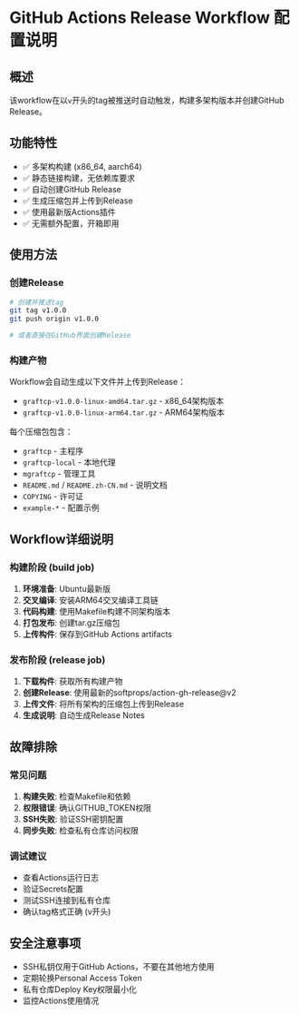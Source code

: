 # GitHub Actions Release Workflow 配置说明

## 概述

该workflow在以`v`开头的tag被推送时自动触发，构建多架构版本并创建GitHub Release。

## 功能特性

- ✅ 多架构构建 (x86_64, aarch64)
- ✅ 静态链接构建，无依赖库要求
- ✅ 自动创建GitHub Release
- ✅ 生成压缩包并上传到Release
- ✅ 使用最新版Actions插件
- ✅ 无需额外配置，开箱即用

## 使用方法

### 创建Release
```bash
# 创建并推送tag
git tag v1.0.0
git push origin v1.0.0

# 或者直接在GitHub界面创建Release
```

### 构建产物

Workflow会自动生成以下文件并上传到Release：
- `graftcp-v1.0.0-linux-amd64.tar.gz` - x86_64架构版本
- `graftcp-v1.0.0-linux-arm64.tar.gz` - ARM64架构版本

每个压缩包包含：
- `graftcp` - 主程序
- `graftcp-local` - 本地代理
- `mgraftcp` - 管理工具
- `README.md` / `README.zh-CN.md` - 说明文档
- `COPYING` - 许可证
- `example-*` - 配置示例

## Workflow详细说明

### 构建阶段 (build job)
1. **环境准备**: Ubuntu最新版
2. **交叉编译**: 安装ARM64交叉编译工具链
3. **代码构建**: 使用Makefile构建不同架构版本
4. **打包发布**: 创建tar.gz压缩包
5. **上传构件**: 保存到GitHub Actions artifacts

### 发布阶段 (release job)
1. **下载构件**: 获取所有构建产物
2. **创建Release**: 使用最新的softprops/action-gh-release@v2
3. **上传文件**: 将所有架构的压缩包上传到Release
4. **生成说明**: 自动生成Release Notes

## 故障排除

### 常见问题

1. **构建失败**: 检查Makefile和依赖
2. **权限错误**: 确认GITHUB_TOKEN权限
3. **SSH失败**: 验证SSH密钥配置
4. **同步失败**: 检查私有仓库访问权限

### 调试建议

- 查看Actions运行日志
- 验证Secrets配置
- 测试SSH连接到私有仓库
- 确认tag格式正确 (v开头)

## 安全注意事项

- SSH私钥仅用于GitHub Actions，不要在其他地方使用
- 定期轮换Personal Access Token
- 私有仓库Deploy Key权限最小化
- 监控Actions使用情况